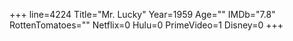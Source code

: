 +++
line=4224
Title="Mr. Lucky"
Year=1959
Age=""
IMDb="7.8"
RottenTomatoes=""
Netflix=0
Hulu=0
PrimeVideo=1
Disney=0
+++


